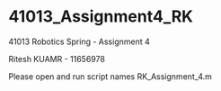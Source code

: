 # 41013_Assignment4_RK
41013 Robotics Spring - Assignment 4 

Ritesh KUAMR - 11656978

Please open and run script names RK_Assignment_4.m
